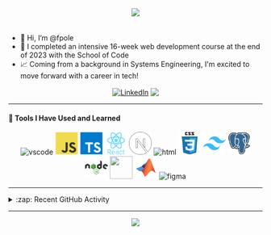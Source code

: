 <div id="header" align="center">
<img src="https://github.com/fpole/fpole/assets/137444215/482a79ae-a6db-4b9f-aaf0-e5f538a7279c"/>
</div>

</br>

- 👋 Hi, I’m @fpole
- 🌱 I completed an intensive 16-week web development course at the end of 2023 with the School of Code
- 📈 Coming from a background in Systems Engineering, I'm excited to move forward with a career in tech!


<div id="links" align="center">
<a href="https://www.linkedin.com/in/fred-pole-7b8a66105/"><img align="center" src="https://img.shields.io/badge/LinkedIn-0077B5?style=for-the-badge&logo=linkedin&logoColor=white)" alt="LinkedIn" /></a> 
<a href="https://www.codewars.com/users/fpole"><img align="center" src="https://www.codewars.com/users/fpole/badges/small" /></a>
</div>

---

#### 🚀 Tools I Have Used and Learned
<p align="center">
<img src="https://cdn.jsdelivr.net/gh/devicons/devicon/icons/vscode/vscode-original.svg" alt="vscode" width="45" height="45"/>
<img src="https://raw.githubusercontent.com/devicons/devicon/master/icons/javascript/javascript-original.svg" alt="javascript" width="45" height="45" />
<img src="https://raw.githubusercontent.com/devicons/devicon/1119b9f84c0290e0f0b38982099a2bd027a48bf1/icons/typescript/typescript-original.svg" alt="typescript" width="45" height="45" />
<img src="https://raw.githubusercontent.com/devicons/devicon/master/icons/react/react-original-wordmark.svg" alt="react" width="45" height="45" />
<img src="https://raw.githubusercontent.com/devicons/devicon/55609aa5bd817ff167afce0d965585c92040787a/icons/nextjs/nextjs-line.svg" alt="next" width="45" height="45" />
<img src="https://cdn.jsdelivr.net/gh/devicons/devicon/icons/html5/html5-original.svg" alt="html" width="45" height="45"/>
<img src="https://raw.githubusercontent.com/devicons/devicon/master/icons/css3/css3-original-wordmark.svg" alt="css3" width="45" height="45" />
<img src="https://raw.githubusercontent.com/devicons/devicon/55609aa5bd817ff167afce0d965585c92040787a/icons/tailwindcss/tailwindcss-plain.svg" alt="css3" width="45" height="45" />
<img src="https://raw.githubusercontent.com/devicons/devicon/55609aa5bd817ff167afce0d965585c92040787a/icons/postgresql/postgresql-original.svg" alt="postgresql" width="45" height="45" />
<img src="https://raw.githubusercontent.com/devicons/devicon/master/icons/nodejs/nodejs-original-wordmark.svg" alt="nodejs" width="45" height="45" />
<img src="https://cdn.jsdelivr.net/gh/devicons/devicon/icons/amazonwebservices/amazonwebservices-plain-wordmark.svg" width="45" height="45"/>   
<img src="https://raw.githubusercontent.com/devicons/devicon/1119b9f84c0290e0f0b38982099a2bd027a48bf1/icons/matlab/matlab-original.svg" alt="matlab" width="45" height="45"/>  
<img src="https://cdn.jsdelivr.net/gh/devicons/devicon/icons/figma/figma-original.svg" alt="figma" width="45" height="45"/>  
</p>

---

<details>
  <summary>:zap: Recent GitHub Activity</summary>
  
<!--START_SECTION:activity-->
1. 🎉 Merged PR [#11](https://github.com/HannahThor/github-flow-prac/pull/11) in [HannahThor/github-flow-prac](https://github.com/HannahThor/github-flow-prac)
2. 💪 Opened PR [#10](https://github.com/HannahThor/github-flow-prac/pull/10) in [HannahThor/github-flow-prac](https://github.com/HannahThor/github-flow-prac)
3. 🎉 Merged PR [#5](https://github.com/HannahThor/github-flow-prac/pull/5) in [HannahThor/github-flow-prac](https://github.com/HannahThor/github-flow-prac)
4. 💪 Opened PR [#6](https://github.com/HannahThor/github-flow-prac/pull/6) in [HannahThor/github-flow-prac](https://github.com/HannahThor/github-flow-prac)
5. 🎉 Merged PR [#2](https://github.com/HannahThor/github-flow-prac/pull/2) in [HannahThor/github-flow-prac](https://github.com/HannahThor/github-flow-prac)
<!--END_SECTION:activity-->

</details>

---

<div id="spotify" align="center">
<img src="https://spotify-recently-played-readme.vercel.app/api?user=ospujwd878j1ie84u0lu2foud&count=3&unique={true|1|on|yes}" />
</div>

<!---
```yaml
// your text
```

Stats work but don't include SoC Repos :(
[![Top Langs](https://github-readme-stats-alpha-one-12.vercel.app/api/top-langs/?username=fpole&layout=compact)](https://github.com/fpole/github-readme-stats)

[![My GitHub stats](https://github-readme-stats.vercel.app/api?username=fpole)](https://github.com/fpole/github-readme-stats)

Spotify Now Playing - not working :(
<a href="https://spotify-readme-blush.vercel.app/now-playing?open">
    <img src="https://spotify-readme-blush.vercel.app/now-playing" width="256" height="64" alt="Now Playing">`
</a>

--->
